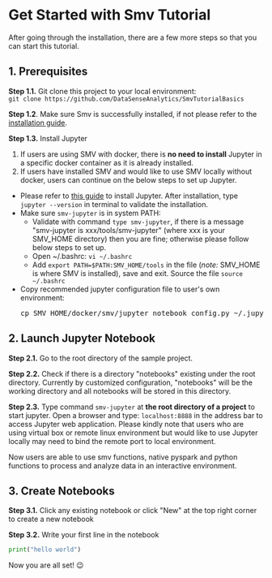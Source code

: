 # Get Started with Smv Tutorial

After going through the installation, there are a few more steps so that you can start this tutorial.

## 1. Prerequisites
**Step 1.1.** Git clone this project to your local environment:   
  `git clone https://github.com/DataSenseAnalytics/SmvTutorialBasics`

**Step 1.2**. Make sure Smv is successfully installed, if not please refer to the [installation guide](smv_install_sample_app.md#smv-installation).

**Step 1.3.** Install Jupyter  
1) If users are using SMV with docker, there is **no need to install** Jupyter in a specific docker container as it is already installed.  
2) If users have installed SMV and would like to use SMV locally without docker, users can continue on the below steps to set up Jupyter.  
- Please refer to [this guide](http://jupyter.org/install.html) to install Jupyter. After installation, type `jupyter --version` in terminal to validate the installation.
- Make sure `smv-jupyter` is in system PATH:  
  - Validate with command `type smv-jupyter`, if there is a message "smv-jupyter is xxx/tools/smv-jupyter" (where xxx is your SMV_HOME directory) then you are fine; otherwise please follow below steps to set up.
  - Open ~/.bashrc:  `vi ~/.bashrc`
  - Add `export PATH=$PATH:SMV_HOME/tools` in the file (*note:* SMV_HOME is where SMV is installed), save and exit. Source the file `source ~/.bashrc`
- Copy recommended jupyter configuration file to user's own environment:  
  <pre>
  cp SMV_HOME/docker/smv/jupyter_notebook_config.py ~/.jupyter/
  </pre>

## 2. Launch Jupyter Notebook
**Step 2.1.** Go to the root directory of the sample project.   

**Step 2.2.** Check if there is a directory "notebooks" existing under the root directory. Currently by customized configuration, "notebooks" will be the working directory and all notebooks will be stored in this directory.

**Step 2.3.** Type command `smv-jupyter` at **the root directory of a project** to start jupyter. Open a browser and type: `localhost:8888` in the address bar to access Jupyter web application. Please kindly note that users who are using virtual box or remote linux environment but would like to use Jupyter locally may need to bind the remote port to local environment.   

Now users are able to use smv functions, native pyspark and python functions to process and analyze data in an interactive environment.

## 3. Create Notebooks
**Step 3.1.** Click any existing notebook or click "New" at the top right corner to create a new notebook

**Step 3.2.** Write your first line in the notebook  
```python
print("hello world")
```

Now you are all set! :wink:
